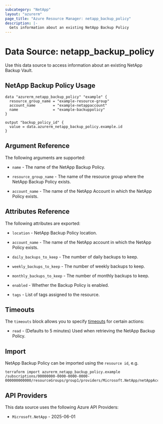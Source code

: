 ```yaml
---
subcategory: "NetApp"
layout: "azurerm"
page_title: "Azure Resource Manager: netapp_backup_policy"
description: |-
  Gets information about an existing NetApp Backup Policy
---
```


# Data Source: netapp_backup_policy

Use this data source to access information about an existing NetApp Backup Vault.

## NetApp Backup Policy Usage

```hcl
data "azurerm_netapp_backup_policy" "example" {
  resource_group_name = "example-resource-group"
  account_name        = "example-netappaccount"
  name                = "example-backuppolicy"
}

output "backup_policy_id" {
  value = data.azurerm_netapp_backup_policy.example.id
}
```

## Argument Reference

The following arguments are supported:

* `name` - The name of the NetApp Backup Policy.

* `resource_group_name` - The name of the resource group where the NetApp Backup Policy exists.

* `account_name` - The name of the NetApp Account in which the NetApp Policy exists.

## Attributes Reference

The following attributes are exported:

* `location` - NetApp Backup Policy location.

* `account_name` - The name of the NetApp account in which the NetApp Policy exists.

* `daily_backups_to_keep` - The number of daily backups to keep.

* `weekly_backups_to_keep` - The number of weekly backups to keep.

* `monthly_backups_to_keep` - The number of monthly backups to keep.

* `enabled` - Whether the Backup Policy is enabled.

* `tags` - List of tags assigned to the resource.

## Timeouts

The `timeouts` block allows you to specify [timeouts](https://www.terraform.io/language/resources/syntax#operation-timeouts) for certain actions:

* `read` - (Defaults to 5 minutes) Used when retrieving the NetApp Backup Policy.

## Import

NetApp Backup Policy can be imported using the `resource id`, e.g.

```shell
terraform import azurerm_netapp_backup_policy.example /subscriptions/00000000-0000-0000-0000-000000000000/resourceGroups/group1/providers/Microsoft.NetApp/netAppAccounts/account1/backupPolicies/backuppolicy1
```

## API Providers
<!-- This section is generated, changes will be overwritten -->
This data source uses the following Azure API Providers:

* `Microsoft.NetApp` - 2025-06-01
